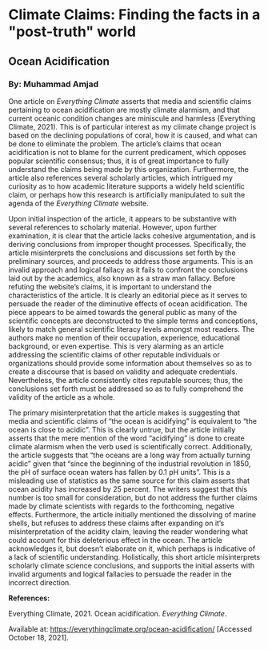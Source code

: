 # Climate Claims: Finding the facts in a "post-truth" world
## Ocean Acidification
### By: Muhammad Amjad

One article on *Everything Climate* asserts that media and scientific claims pertaining to ocean acidification are mostly climate alarmism, and that current oceanic condition changes are miniscule and harmless (Everything Climate, 2021). This is of particular interest as my climate change project is based on the declining populations of coral, how it is caused, and what can be done to eliminate the problem. The article’s claims that ocean acidification is not to blame for the current predicament, which opposes popular scientific consensus; thus, it is of great importance to fully understand the claims being made by this organization. Furthermore, the article also references several scholarly articles, which intrigued my curiosity as to how academic literature supports a widely held scientific claim, or perhaps how this research is artificially manipulated to suit the agenda of the *Everything Climate* website.

Upon initial inspection of the article, it appears to be substantive with several references to scholarly material. However, upon further examination, it is clear that the article lacks cohesive argumentation, and is deriving conclusions from improper thought processes. Specifically, the article misinterprets the conclusions and discussions set forth by the preliminary sources, and proceeds to address those arguments. This is an invalid approach and logical fallacy as it fails to confront the conclusions laid out by the academics, also known as a straw man fallacy. Before refuting the website’s claims, it is important to understand the characteristics of the article. It is clearly an editorial piece as it serves to persuade the reader of the diminutive effects of ocean acidification. The piece appears to be aimed towards the general public as many of the scientific concepts are deconstructed to the simple terms and conceptions, likely to match general scientific literacy levels amongst most readers. The authors make no mention of their occupation, experience, educational background, or even expertise. This is very alarming as an article addressing the scientific claims of other reputable individuals or organizations should provide some information about themselves so as to create a discourse that is based on validity and adequate credentials. Nevertheless, the article consistently cites reputable sources; thus, the conclusions set forth must be addressed so as to fully comprehend the validity of the article as a whole.

The primary misinterpretation that the article makes is suggesting that media and scientific claims of “the ocean is acidifying” is equivalent to “the ocean is close to acidic”. This is clearly untrue, but the article initially asserts that the mere mention of the word “acidifying” is done to create climate alarmism when the verb used is scientifically correct. Additionally, the article suggests that “the oceans are a long way from actually turning acidic” given that “since the beginning of the industrial revolution in 1850, the pH of surface ocean waters has fallen by 0.1 pH units”. This is a misleading use of statistics as the same source for this claim asserts that ocean acidity has increased by 25 percent. The writers suggest that this number is too small for consideration, but do not address the further claims made by climate scientists with regards to the forthcoming, negative effects. Furthermore, the article initially mentioned the dissolving of marine shells, but refuses to address these claims after expanding on it’s misinterpretation of the acidity claim, leaving the reader wondering what could account for this deleterious effect in the ocean. The article acknowledges it, but doesn’t elaborate on it, which perhaps is indicative of a lack of scientific understanding. Holistically, this short article misinterprets scholarly climate science conclusions, and supports the initial asserts with invalid arguments and logical fallacies to persuade the reader in the incorrect direction.

**References:**

Everything Climate, 2021. Ocean acidification. *Everything Climate*. 

Available at: https://everythingclimate.org/ocean-acidification/ [Accessed October 18, 2021].
